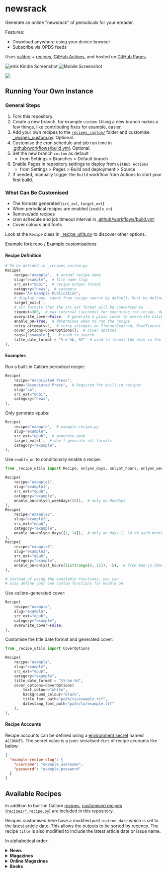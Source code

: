 # newsrack

Generate an online "newsrack" of periodicals for your ereader.

Features:
- Download anywhere using your device browser
- Subscribe via OPDS feeds

Uses [calibre](https://calibre-ebook.com/) + [recipes](https://manual.calibre-ebook.com/news_recipe.html), [GitHub Actions](.github/workflows/build.yml), and hosted
on [GitHub Pages](https://pages.github.com/).

![eInk Kindle Screenshot](https://user-images.githubusercontent.com/104607/221388326-f3f80593-18e9-4f48-9e80-340a00dce10f.png)
![Mobile Screenshot](https://user-images.githubusercontent.com/104607/221388328-b1fc17f6-2f60-4691-9a8d-177ced28f5a4.jpg)

<a href="https://www.buymeacoffee.com/ping"><img src="https://img.buymeacoffee.com/button-api/?text=Buy me a coffee&emoji=&slug=ping&button_colour=FFDD00&font_colour=000000&font_family=Bree&outline_colour=000000&coffee_colour=ffffff" /></a>

## Running Your Own Instance

### General Steps

1. Fork this repository.
2. Create a new branch, for example `custom`. Using a new branch makes a few things, like contributing fixes for example, easier.
3. Add your own recipes to the [`recipes_custom/`](recipes_custom) folder and customise [_recipes_custom.py](_recipes_custom.py). Optional.
4. Customise the cron schedule and job run time in [.github/workflows/build.yml](.github/workflows/build.yml). Optional.
5. Set the new branch `custom` as default
   - from Settings > Branches > Default branch
6. Enable Pages in repository settings to deploy from `GitHub Actions`
   - from Settings > Pages > Build and deployment > Source
7. If needed, manually trigger the `Build` workflow from Actions to start your first build.

### What Can Be Customised

- The formats generated (`src_ext`, `target_ext`)
- When periodical recipes are enabled (`enable_on`)
- Remove/add recipes
- cron schedule and job timeout interval in [.github/workflows/build.yml](.github/workflows/build.yml)
- Cover colours and fonts

Look at the `Recipe` class in [_recipe_utils.py](_recipe_utils.py) to discover other options.

[Example fork repo](https://github.com/ping/newsrack-fork-test/) / [Example customisations](https://github.com/ping/newsrack-fork-test/compare/main...custom)

#### Recipe Definition

```python
# To be defined in _recipes_custom.py
Recipe(
    recipe="example",  # actual recipe name
    slug="example",  # file name slug
    src_ext="mobi",  # recipe output format
    category="news",  # category
    name="An Example Publication",
    # display name, taken from recipe source by default. Must be defined for built-in recipes.
    target_ext=[],
    # alt formats that the src_ext format will be converted to
    timeout=300,  # max interval (seconds) for executing the recipe, default 180 seconds
    overwrite_cover=False,  # generate a plain cover to overwrite Calibre's
    enable_on=True,  # determines when to run the recipe
    retry_attempts=1,  # retry attempts on TimeoutExpired, ReadTimeout
    cover_options=CoverOptions(),  # cover options
    tags=["example"],   # used in search
    title_date_format = "%-d %b, %Y"  # used to format the date in the title
),
```

#### Examples

Run a built-in Calibre periodical recipe:

```python
Recipe(
    recipe="Associated Press",
    name="Associated Press",  # Required for built-in recipes
    slug="ap",
    src_ext="mobi",
    category="news",
),
```

Only generate epubs:

```python
Recipe(
    recipe="example",  # example.recipe.py
    slug="example",
    src_ext="epub",  # generate epub
    target_ext=[],  # don't generate alt formats
    category="example",
),
```

Use `enable_on` to conditionally enable a recipe:

```python
from _recipe_utils import Recipe, onlyon_days, onlyat_hours, onlyon_weekdays

Recipe(
    recipe="example1",
    slug="example1",
    src_ext="epub",
    category="example",
    enable_on=onlyon_weekdays([0]),  # only on Mondays
),
Recipe(
    recipe="example2",
    slug="example2",
    src_ext="epub",
    category="example",
    enable_on=onlyon_days([1, 14]),  # only on days 1, 14 of each month
),
Recipe(
    recipe="example3",
    slug="example3",
    src_ext="epub",
    category="example",
    enable_on=onlyat_hours(list(range(6, 12)), -5),  # from 6am-11.59am daily, for the timezone UTC-5
),

# instead of using the available functions, you can
# also define your own custom functions for enable_on
```

Use calibre-generated cover:

```python
Recipe(
    recipe="example",
    slug="example",
    src_ext="epub",
    category="example",
    overwrite_cover=False,
),
```

Customise the title date format and generated cover:

```python
from _recipe_utils import CoverOptions

Recipe(
    recipe="example",
    slug="example",
    src_ext="epub",
    category="example",
    title_date_format = "%Y-%m-%d",
    cover_options=CoverOptions(
        text_colour="white",
        background_colour="black",
        title_font_path="path/to/example.ttf",
        datestamp_font_path="path/to/example.ttf"
    ),
),
```

#### Recipe Accounts

Recipe accounts can be defined using a [environment secret](https://docs.github.com/en/actions/security-guides/encrypted-secrets) named ``ACCOUNTS``. The secret value is a json-serialised ``dict`` of recipe accounts like below:

```json
{
  "example-recipe-slug": {
    "username": "example_username",
    "password": "example_password"
  }
}
```

## Available Recipes

In addition to built-in Calibre [recipes](https://github.com/kovidgoyal/calibre/tree/master/recipes), [customised
recipes (`recipes/*.recipe.py`)](recipes) are included in this repository.

Recipes customised here have a modified `publication_date` which is set to the latest article date. This allows the
outputs to be sorted by recency. The recipe `title` is also modified to include the latest article date or issue name.

In alphabetical order:

<details>
<summary><b>News</b></summary>

1. [Asahi Shimbun](https://www.asahi.com/ajw/)
2. [Channel News Asia](https://www.channelnewsasia.com/)
3. [The Financial Times](https://www.ft.com/)
4. [The Financial Times (Print)](https://www.ft.com/todaysnewspaper/international)
5. [The Guardian](https://www.theguardian.com/international)
6. [The JoongAng Daily](https://koreajoongangdaily.joins.com/)
7. [The Korea Herald](https://koreaherald.com/)
8. [The New York Times](https://www.nytimes.com/)
9. [The New York Times (Print)](https://www.nytimes.com/section/todayspaper)
10. [South China Morning Post](https://www.scmp.com/)
11. [Sydney Morning Herald](https://www.smh.com.au/)
12. [Taipei Times](https://www.taipeitimes.com/)
13. [Wall Street Journal (Print)](https://www.wsj.com/print-edition/today)
14. [The Washington Post](https://www.washingtonpost.com/)
15. ~~[The Japan Times](https://www.japantimes.co.jp/)~~
16. ~~[Bloomberg News](https://www.bloomberg.com/)~~

</details>

<details>
<summary><b>Magazines</b></summary>

1. [The Atlantic Magazine](https://www.theatlantic.com/magazine/)
2. [The Economist](https://www.economist.com/printedition)
3. [Foreign Affairs](https://www.foreignaffairs.com/magazine)
4. [Harvard Business Review](https://hbr.org/magazine)
5. [Harvard International Review](https://hir.harvard.edu/)
6. [MIT Technology Review Magazine](https://www.technologyreview.com/magazine/)
7. [Nature](https://www.nature.com/nature/current-issue/)
8. [The New Republic Magazine](https://newrepublic.com/magazine)
9. [The New Yorker](https://www.newyorker.com/)
10. [Scientific American](https://www.scientificamerican.com/)
11. [Smithsonian Magazine](https://www.smithsonianmag.com/)
12. [The Spectator](https://www.spectator.co.uk/magazine)
13. [Time Magazine](https://time.com/magazine/)
14. [The World Today](https://www.chathamhouse.org/publications/the-world-today/)
15. ~~[Bloomberg Businessweek](https://www.bloomberg.com/businessweek)~~

</details>

<details>
<summary><b>Online Magazines</b></summary>

1. [The Atlantic](https://www.theatlantic.com/)
2. [The Diplomat](https://thediplomat.com/)
3. [FiveThirtyEight](https://fivethirtyeight.com/)
4. [Forbes - Editor's Picks](https://www.forbes.com/editors-picks/)
5. [Fulcrum](https://fulcrum.sg)
6. [Knowable Magazine](https://knowablemagazine.org/)
7. [Longreads - Features](https://longreads.com/features/)
8. [MIT Press Reader](https://thereader.mitpress.mit.edu/)
9. [MIT Technology Review](https://www.technologyreview.com/)
10. [Nautilus](https://nautil.us/)
11. [Politico](https://www.politico.com/)
12. [ProPublica](https://www.propublica.org/)
13. [Quanta Magazine](https://www.quantamagazine.org/)
14. [Rest of World](https://restofworld.org)
15. [The Third Pole](https://www.thethirdpole.net/)
16. [Vox](https://www.vox.com/)
17. [Wired](https://www.wired.com/magazine/)

</details>

<details>
<summary><b>Books</b></summary>

1. [Asian Review of Books](https://asianreviewofbooks.com)
2. [Five Books](https://fivebooks.com/)
3. [Literary Hub](https://lithub.com)
4. [London Review of Books](https://www.lrb.co.uk/)
5. [The New Yorks Times - Books](https://www.nytimes.com/section/books)
6. [Poetry](https://www.poetryfoundation.org/poetrymagazine)

</details>

